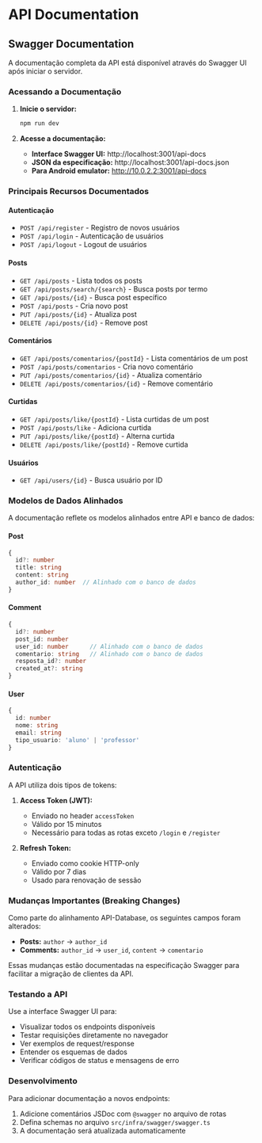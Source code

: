 # API Documentation

## Swagger Documentation

A documentação completa da API está disponível através do Swagger UI após iniciar o servidor.

### Acessando a Documentação

1. **Inicie o servidor:**
   ```bash
   npm run dev
   ```

2. **Acesse a documentação:**
   - **Interface Swagger UI:** http://localhost:3001/api-docs
   - **JSON da especificação:** http://localhost:3001/api-docs.json
   - **Para Android emulator:** http://10.0.2.2:3001/api-docs

### Principais Recursos Documentados

#### Autenticação
- `POST /api/register` - Registro de novos usuários
- `POST /api/login` - Autenticação de usuários
- `POST /api/logout` - Logout de usuários

#### Posts
- `GET /api/posts` - Lista todos os posts
- `GET /api/posts/search/{search}` - Busca posts por termo
- `GET /api/posts/{id}` - Busca post específico
- `POST /api/posts` - Cria novo post
- `PUT /api/posts/{id}` - Atualiza post
- `DELETE /api/posts/{id}` - Remove post

#### Comentários
- `GET /api/posts/comentarios/{postId}` - Lista comentários de um post
- `POST /api/posts/comentarios` - Cria novo comentário
- `PUT /api/posts/comentarios/{id}` - Atualiza comentário
- `DELETE /api/posts/comentarios/{id}` - Remove comentário

#### Curtidas
- `GET /api/posts/like/{postId}` - Lista curtidas de um post
- `POST /api/posts/like` - Adiciona curtida
- `PUT /api/posts/like/{postId}` - Alterna curtida
- `DELETE /api/posts/like/{postId}` - Remove curtida

#### Usuários
- `GET /api/users/{id}` - Busca usuário por ID

### Modelos de Dados Alinhados

A documentação reflete os modelos alinhados entre API e banco de dados:

#### Post
```typescript
{
  id?: number
  title: string
  content: string
  author_id: number  // Alinhado com o banco de dados
}
```

#### Comment
```typescript
{
  id?: number
  post_id: number
  user_id: number      // Alinhado com o banco de dados
  comentario: string   // Alinhado com o banco de dados
  resposta_id?: number
  created_at?: string
}
```

#### User
```typescript
{
  id: number
  nome: string
  email: string
  tipo_usuario: 'aluno' | 'professor'
}
```

### Autenticação

A API utiliza dois tipos de tokens:

1. **Access Token (JWT):** 
   - Enviado no header `accessToken`
   - Válido por 15 minutos
   - Necessário para todas as rotas exceto `/login` e `/register`

2. **Refresh Token:**
   - Enviado como cookie HTTP-only
   - Válido por 7 dias
   - Usado para renovação de sessão

### Mudanças Importantes (Breaking Changes)

Como parte do alinhamento API-Database, os seguintes campos foram alterados:

- **Posts:** `author` → `author_id`
- **Comments:** `author_id` → `user_id`, `content` → `comentario`

Essas mudanças estão documentadas na especificação Swagger para facilitar a migração de clientes da API.

### Testando a API

Use a interface Swagger UI para:
- Visualizar todos os endpoints disponíveis
- Testar requisições diretamente no navegador
- Ver exemplos de request/response
- Entender os esquemas de dados
- Verificar códigos de status e mensagens de erro

### Desenvolvimento

Para adicionar documentação a novos endpoints:

1. Adicione comentários JSDoc com `@swagger` no arquivo de rotas
2. Defina schemas no arquivo `src/infra/swagger/swagger.ts`
3. A documentação será atualizada automaticamente